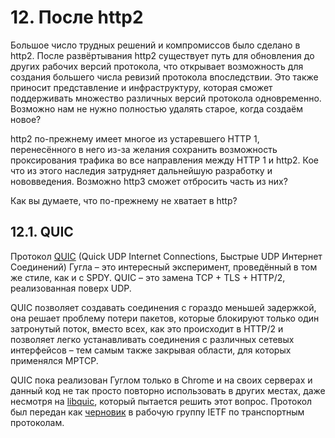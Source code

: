 # 12. После http2

Большое число трудных решений и компромиссов было сделано в http2. После
развёртывания http2 существует путь для  обновления до других рабочих версий
протокола, что открывает возможность для создания большего числа ревизий
протокола впоследствии. Это также приносит представление и инфраструктуру,
которая сможет поддерживать множество различных версий протокола одновременно.
Возможно нам не нужно полностью удалять старое, когда создаём новое?

http2 по-прежнему имеет многое из устаревшего HTTP 1, перенесённого в него
из-за желания сохранить возможность проксирования трафика во все направления
между HTTP 1 и http2. Кое что из этого наследия затрудняет дальнейшую
разработку и нововведения. Возможно http3 сможет отбросить часть из них?

Как вы думаете, что по-прежнему не хватает в http?

## 12.1. QUIC

Протокол [QUIC](https://www.chromium.org/quic) (Quick UDP Internet Connections,
Быстрые UDP Интернет Соединений) Гугла – это интересный эксперимент,
проведённый в том же стиле, как и с SPDY. QUIC – это замена TCP + TLS + HTTP/2,
реализованная поверх UDP.

QUIC позволяет создавать соединения с гораздо меньшей задержкой, она решает
проблему потери пакетов, которые блокируют только один затронутый поток, вместо
всех, как это происходит в HTTP/2 и позволяет легко устанавливать соединения с
различных сетевых интерфейсов – тем самым также закрывая области, для которых
применялся MPTCP.

QUIC пока реализован Гуглом только в Chrome и на своих серверах и данный код не
так просто повторно использовать в других местах, даже несмотря на
[libquic](https://github.com/devsisters/libquic), который пытается решить этот
вопрос. Протокол был передан как
[черновик](http://tools.ietf.org/html/draft-tsvwg-quic-protocol-01) в рабочую
группу IETF по транспортным протоколам.
